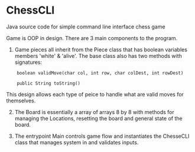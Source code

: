 # ChessCLI

Java source code for simple command line interface chess game

Game is OOP in design. There are 3 main components to the program. 
1. Game pieces all inherit from the Piece class that has boolean variables members 'white' & 'alive'. The base class also has two methods with signatures:
```  
    boolean validMove(char col, int row, char colDest, int rowDest)

    public String toString()
```
This design allows each type of peice to handle what are valid moves for themselves. 

2. The Board is essentially a array of arrays 8 by 8 with methods for managing the Locations, resetting the board and general state of the board.

3. The entrypoint Main controls game flow and instantiates the ChesseCLI class that manages system in and validates inputs.
